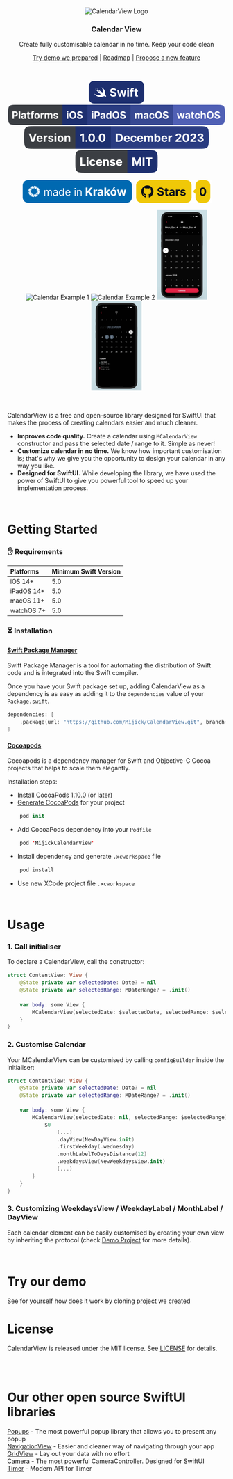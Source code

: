 <br>
<p align="center">
    
<!-- CalendarView Logo -->
<p align="center">
<picture> 
    <source media="(prefers-color-scheme: dark)" srcset="https://github.com/Mijick/Assets/blob/main/CalendarView/Logo/Dark.svg">
    <source media="(prefers-color-scheme: light)" srcset="https://github.com/Mijick/Assets/blob/main/CalendarView/Logo/Light.svg">
    <img alt="CalendarView Logo" width="200">
</picture>
</p>

<!-- Library Name -->
<h3 align="center">
    Calendar View
</h3>

<!-- Library Description -->
<p align="center">
    Create fully customisable calendar in no time. Keep your code clean
</p>

<!-- Demo Link -->
<p align="center">
    <a href="https://github.com/Mijick/CalendarView-Demo" rel="nofollow">Try demo we prepared</a>
    |
    <a href="https://mijick.notion.site/c55a759a632e495baf43ab2d956e66ea?v=f1dd812b22874b7e875b963aab33b90f&pvs=25" rel="nofollow">Roadmap</a>
    |
    <a href="https://github.com/Mijick/CalendarView/issues/new" rel="nofollow">Propose a new feature</a>
</p>

<br>


<!-- Labels -->
<p align="center">
    <img alt="SwiftUI logo" src="https://github.com/Mijick/Assets/blob/main/CalendarView/Labels/Language.svg"/>
    <img alt="Platforms: iOS, iPadOS, macOS, tvOS" src="https://github.com/Mijick/Assets/blob/main/CalendarView/Labels/Platforms.svg"/>
    <img alt="Current Version" src="https://github.com/Mijick/Assets/blob/main/CalendarView/Labels/Version.svg"/>
    <img alt="License: MIT" src="https://github.com/Mijick/Assets/blob/main/CalendarView/Labels/License.svg"/>
</p>
<p align="center">
    <img alt="Made in Kraków" src="https://github.com/Mijick/Assets/blob/main/CalendarView/Labels/Origin.svg"/> 
    <a href="https://github.com/Mijick/CalendarView/stargazers">
        <img alt="Stargazers" src="https://github.com/Mijick/Assets/blob/main/CalendarView/Labels/Stars.svg"/>
    </a>                                                                                                               
</p>


<!-- GIFs -->
<p align="center">
    <img alt="Calendar Example 1" src="https://github.com/Mijick/Assets/blob/main/CalendarView/GIFs/1.gif" width="23%"/>
    <img alt="Calendar Example 2" src="https://github.com/Mijick/Assets/blob/main/CalendarView/GIFs/2.gif" width="23%"/>
    <img alt="Calendar Example 3" src="https://github.com/Mijick/Assets/blob/main/CalendarView/GIFs/3.gif" width="23%"/>
    <img alt="Calendar Example 4" src="https://github.com/Mijick/Assets/blob/main/CalendarView/GIFs/4.gif" width="23%"/>
</p>

<br>

<!-- Summary -->
CalendarView is a free and open-source library designed for SwiftUI that makes the process of creating calendars easier and much cleaner.
* **Improves code quality.** Create a calendar using `MCalendarView` constructor and pass the selected date / range to it. Simple as never!
* **Customize calendar in no time.** We know how important customisation is; that's why we give you the opportunity to design your calendar in any way you like.
* **Designed for SwiftUI.** While developing the library, we have used the power of SwiftUI to give you powerful tool to speed up your implementation process.

<br>


<!-- Getting Started -->
# Getting Started
### ✋ Requirements

| **Platforms** | **Minimum Swift Version** |
|:----------|:----------|
| iOS 14+ | 5.0 |
| iPadOS 14+ | 5.0 |
| macOS 11+ | 5.0 |
| watchOS 7+ | 5.0 |


<!-- Installation -->
### ⏳ Installation
#### [Swift Package Manager][spm]
Swift Package Manager is a tool for automating the distribution of Swift code and is integrated into the Swift compiler.

Once you have your Swift package set up, adding CalendarView as a dependency is as easy as adding it to the `dependencies` value of your `Package.swift`.

```Swift
dependencies: [
    .package(url: "https://github.com/Mijick/CalendarView.git", branch(“main”))
]
```

<!-- Cocoapods -->
#### [Cocoapods][cocoapods]   
Cocoapods is a dependency manager for Swift and Objective-C Cocoa projects that helps to scale them elegantly.

Installation steps:
- Install CocoaPods 1.10.0 (or later)
- [Generate CocoaPods][generate_cocoapods] for your project
```Swift
    pod init
```
- Add CocoaPods dependency into your `Podfile`   
```Swift
    pod 'MijickCalendarView'
```
- Install dependency and generate `.xcworkspace` file
```Swift
    pod install
```
- Use new XCode project file `.xcworkspace`
<br>


<!-- Usage -->
# Usage
### 1. Call initialiser
To declare a CalendarView, call the constructor:

```Swift
struct ContentView: View {
    @State private var selectedDate: Date? = nil
    @State private var selectedRange: MDateRange? = .init()

    var body: some View {
        MCalendarView(selectedDate: $selectedDate, selectedRange: $selectedRange)
    }
}
```

### 2. Customise Calendar
Your MCalendarView can be customised by calling `configBuilder` inside the initialiser:

```Swift
struct ContentView: View {
    @State private var selectedDate: Date? = nil
    @State private var selectedRange: MDateRange? = .init()

    var body: some View {
        MCalendarView(selectedDate: nil, selectedRange: $selectedRange) {
            $0
                (...)
                .dayView(NewDayView.init)
                .firstWeekday(.wednesday)
                .monthLabelToDaysDistance(12)
                .weekdaysView(NewWeekdaysView.init)
                (...)
        }
    }
}
```

### 3. Customizing WeekdaysView / WeekdayLabel / MonthLabel / DayView
Each calendar element can be easily customised by creating your own view by inheriting the protocol (check [Demo Project][Demo] for more details).

<br>


# Try our demo
See for yourself how does it work by cloning [project][Demo] we created

# License
CalendarView is released under the MIT license. See [LICENSE][License] for details.

<br><br>

# Our other open source SwiftUI libraries
[Popups] - The most powerful popup library that allows you to present any popup
<br>
[NavigationView] - Easier and cleaner way of navigating through your app
<br>
[GridView] - Lay out your data with no effort
<br>
[Camera] - The most powerful CameraController. Designed for SwiftUI
<br>
[Timer] - Modern API for Timer



[MIT]: https://en.wikipedia.org/wiki/MIT_License
[SPM]: https://www.swift.org/package-manager

[Demo]: https://github.com/Mijick/CalendarView-Demo
[License]: https://github.com/Mijick/CalendarView/blob/main/LICENSE

[spm]: https://www.swift.org/package-manager/
[cocoapods]: https://cocoapods.org/
[generate_cocoapods]: https://github.com/square/cocoapods-generate

[Popups]: https://github.com/Mijick/Popups
[NavigationView]: https://github.com/Mijick/NavigationView 
[Camera]: https://github.com/Mijick/Camera
[GridView]: https://github.com/Mijick/GridView
[Timer]: https://github.com/Mijick/Timer
